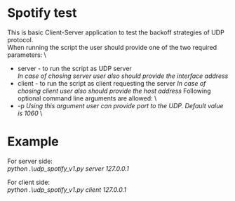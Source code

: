# Spotify test 
This is basic Client-Server application to test the backoff strategies of UDP protocol. \
When running the script the user should provide one of the two required parameters: \
 * server - to run the script as UDP server  \
  *In case of chosing server user also should provide the interface address*
 * client - to run the script as client requesting the server
  *In case of chosing client user also should provide the host address* 
Following optional command line arguments are allowed: \
  * -p 
   *Using this argument user can provide port to the UDP. Default value is 1060* \

# Example
For server side: \
 *python .\udp_spotify_v1.py server 127.0.0.1* 
 
For client side: \
 *python .\udp_spotify_v1.py client 127.0.0.1*
